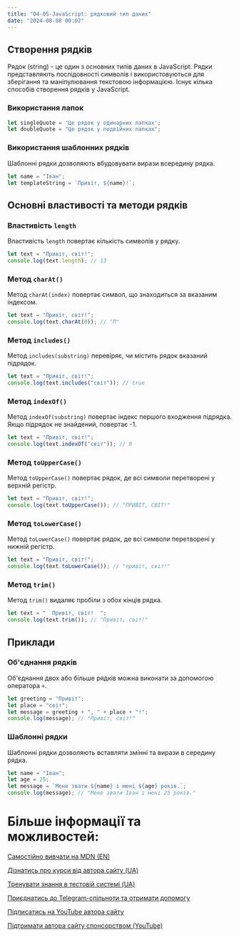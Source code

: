 ```yaml
---
title: "04-05-JavaScript: рядковий тип даних"
date: "2024-08-08 00:02"
---
```

## Створення рядків
Рядок (string) - це один з основних типів даних в JavaScript. Рядки представляють послідовності символів і використовуються для зберігання та маніпулювання текстовою інформацією. Існує кілька способів створення рядків у JavaScript.

### Використання лапок

```javascript
let singleQuote = 'Це рядок у одинарних лапках';
let doubleQuote = "Це рядок у подвійних лапках";
```

### Використання шаблонних рядків

Шаблонні рядки дозволяють вбудовувати вирази всередину рядка.

```javascript
let name = "Іван";
let templateString = `Привіт, ${name}!`;
```

## Основні властивості та методи рядків

### Властивість `length`

Властивість `length` повертає кількість символів у рядку.

```javascript
let text = "Привіт, світ!";
console.log(text.length); // 13
```

### Метод `charAt()`

Метод `charAt(index)` повертає символ, що знаходиться за вказаним індексом.

```javascript
let text = "Привіт, світ!";
console.log(text.charAt(0)); // "П"
```

### Метод `includes()`

Метод `includes(substring)` перевіряє, чи містить рядок вказаний підрядок.

```javascript
let text = "Привіт, світ!";
console.log(text.includes("світ")); // true
```

### Метод `indexOf()`

Метод `indexOf(substring)` повертає індекс першого входження підрядка. Якщо підрядок не знайдений, повертає -1.

```javascript
let text = "Привіт, світ!";
console.log(text.indexOf("світ")); // 8
```

### Метод `toUpperCase()`

Метод `toUpperCase()` повертає рядок, де всі символи перетворені у верхній регістр.

```javascript
let text = "Привіт, світ!";
console.log(text.toUpperCase()); // "ПРИВІТ, СВІТ!"
```

### Метод `toLowerCase()`

Метод `toLowerCase()` повертає рядок, де всі символи перетворені у нижній регістр.

```javascript
let text = "Привіт, світ!";
console.log(text.toLowerCase()); // "привіт, світ!"
```

### Метод `trim()`

Метод `trim()` видаляє пробіли з обох кінців рядка.

```javascript
let text = "  Привіт, світ!  ";
console.log(text.trim()); // "Привіт, світ!"
```

## Приклади

### Об'єднання рядків

Об'єднання двох або більше рядків можна виконати за допомогою оператора `+`.

```javascript
let greeting = "Привіт";
let place = "світ";
let message = greeting + ", " + place + "!";
console.log(message); // "Привіт, світ!"
```

### Шаблонні рядки

Шаблонні рядки дозволяють вставляти змінні та вирази в середину рядка.

```javascript
let name = "Іван";
let age = 25;
let message = `Мене звати ${name} і мені ${age} років.`;
console.log(message); // "Мене звати Іван і мені 25 років."
```


# Більше інформації та можливостей:

[Самостійно вивчати на MDN (EN)](https://developer.mozilla.org/en-US/curriculum/)

[Дізнатись про курси від автора сайту (UA)](https://learningtogetherua.github.io/courses/)

[Тренувати знання в тестовій системі (UA)](https://testeducatorua.github.io/itest/)

[Приєднатись до Telegram-спільноти та отримати допомогу](https://t.me/profrontendua)

[Підписатись на YouTube автора сайту](https://www.youtube.com/@itmentor)

[Підтримати автора сайту спонсорством (YouTube)](https://www.youtube.com/channel/UCo8KNXmB8Yb_07FzwCL6HgQ/join)

